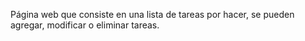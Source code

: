 Página web que consiste en una lista de tareas por hacer, se pueden agregar, modificar o eliminar tareas.
